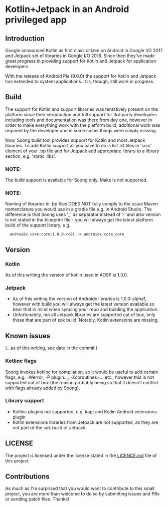 # Kotlin+Jetpack in an Android privileged app

## Introduction
Google announced Kotlin as first class citizen on Android in Google I/O 2017 and Jetpack
set of libraries in Google I/O 2018. Since then they've made great progress in providing
support for Kotlin and Jetpack for application developers.

With the release of Android Pie (9.0.0) the support for Kotlin and Jetpack has extended
to system applications. It is, though, still work in progress.

## Build
The support for Kotlin and support libraries was tentatively present on the platform since
their introduction and full support for 3rd party developers including tools and
documentation was there from day one, however in order to make everything work with the
platform build, additional work was required by the developer and in some cases things were
simply missing.

Now, Soong build tool provides support for Kotlin and most Jetpack libraries. To add Kotlin
support all you have to do is list .kt files in 'srcs' element of your .bp file and for
Jetpack add appropriate library to a library section, e.g. 'static_libs'.

### NOTE:
The build support is available for Soong only. Make is not supported.

### NOTE:
Naming of libraries in .bp files DOES NOT fully comply to the usual Maven nomenclature you
would use in a gradle file e.g. in Android Studio. The difference is that Soong uses '_' as
separator instead of ':' and also version is not stated in the blueprint file - you will
always get the latest platform build of the support library, e.g.

```
  androidx.core:core:1.0.0-rc01 -> androidx.core_core
```

## Version

### Kotlin
As of this writing the version of kotlin used in AOSP is 1.3.0.

### Jetpack
* As of this writing the version of Androidx libraries is 1.0.0-alpha1, however with build you will
always get the latest version available so bear that in mind when syncing your repo and building the
application.
* Unfortunately, not all Jetpack libraries are supported out of box, only those that are part of sdk
build. Notably, Kotlin extensions are missing.

## Known issues
(...as of this writing, see date in the commit.)

### Kotlinc flags
Soong invokes kotlinc for compilation, so it would be useful to add certain flags,
e.g. -Werror, -P plugin..., -Xcoroutines=... etc., however this is not supported out of
box (the reason probably being so that it doesn't conflict with flags already added by Soong).

### Library support
* Kotlinc plugins not supported, e.g. kapt and Kotlin Android extensions plugin
* Kotlin extensions libraries from Jetpack are not supported, as they are not part of the
sdk build of Jetpack.

## LICENSE
The project is licensed under the license stated in the [LICENCE.md](LICENSE.md) file of
this project.

## Contributions
As much as I'm surprised that you would want to contribute to this small project, you are
more than welcome to do so by submitting issues and PRs or sending patch files. Thanks!


